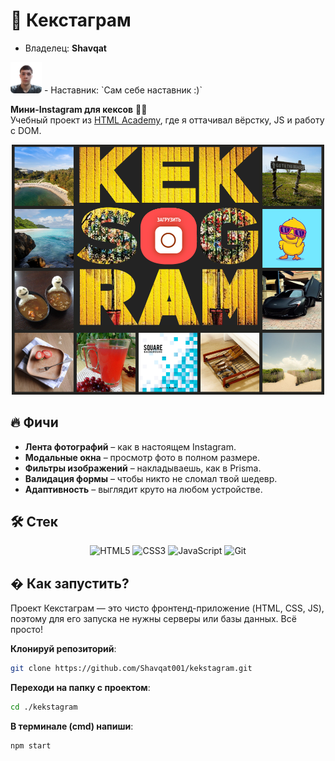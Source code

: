 # 📸 Кекстаграм

- Владелец: <b>Shavqat</b>
<img src="./img/userProfile.png" width="50">
- Наставник: `Сам себе наставник :)`

**Мини-Instagram для кексов** 🍰✨  
Учебный проект из [HTML Academy](https://htmlacademy.ru/), где я оттачивал вёрстку, JS и работу с DOM.

<div align="center">
  <img src="./img/kekstagram.png" width="500" alt="Демо Кекстаграма">
</div>

## 🔥 Фичи

- **Лента фотографий** – как в настоящем Instagram.
- **Модальные окна** – просмотр фото в полном размере.
- **Фильтры изображений** – накладываешь, как в Prisma.
- **Валидация формы** – чтобы никто не сломал твой шедевр.
- **Адаптивность** – выглядит круто на любом устройстве.

## 🛠 Стек

<div align="center">
  <img src="https://img.shields.io/badge/HTML5-E34F26?logo=html5&logoColor=white" alt="HTML5">
  <img src="https://img.shields.io/badge/CSS3-1572B6?logo=css3&logoColor=white" alt="CSS3">
  <img src="https://img.shields.io/badge/JavaScript-F7DF1E?logo=javascript&logoColor=black" alt="JavaScript">
  <img src="https://img.shields.io/badge/Git-F05032?logo=git&logoColor=white" alt="Git">
</div>

## � Как запустить?

Проект Кекстаграм — это чисто фронтенд-приложение (HTML, CSS, JS), поэтому для его запуска не нужны серверы или базы данных. Всё просто!

**Клонируй репозиторий**:

```bash
git clone https://github.com/Shavqat001/kekstagram.git
```

**Переходи на папку с проектом**:

```bash
cd ./kekstagram
```

**В терминале (cmd) напиши**:

```bash
npm start
```
